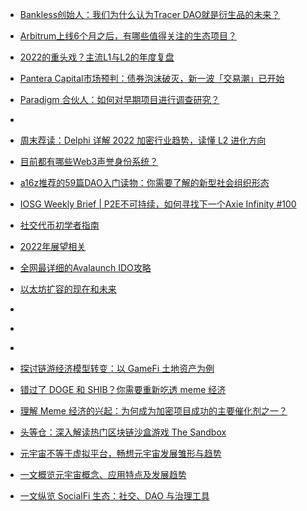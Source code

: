 
- [Bankless创始人：我们为什么认为Tracer DAO就是衍生品的未来？](https://www.theblockbeats.info/news/29173?search=1)
- [Arbitrum上线6个月之后，有哪些值得关注的生态项目？](https://www.theblockbeats.info/news/29606?search=1)
- [2022的重头戏？主流L1与L2的年度复盘](https://www.theblockbeats.info/news/28621?search=1)
- [Pantera Capital市场预判：债券泡沫破灭，新一波「交易潮」已开始](https://www.theblockbeats.info/news/29330)
- [Paradigm 合伙人：如何对早期项目进行调查研究？](https://www.chaincatcher.com/article/2070736)
- 
- [周末荐读：Delphi 详解 2022 加密行业趋势，读懂 L2 进化方向](https://mirror.xyz/foresightnews.eth/HXupCoJaZf2Ztd0r30-a_gCrbFbr10Sc54cYOJkMK6s)
- [目前都有哪些Web3声誉身份系统？](https://www.theblockbeats.info/news/29387)
- [a16z推荐的59篇DAO入门读物：你需要了解的新型社会组织形态](https://www.theblockbeats.info/news/27669)
- [IOSG Weekly Brief | P2E不可持续，如何寻找下一个Axie Infinity #100](https://mp.weixin.qq.com/s/L8TWRbtGZVeNV7UfKqnjuA)
- [社交代币初学者指南](https://www.matataki.io/p/10876)
- [2022年展望相关](https://three-recorder-52a.notion.site/39d5cccc77524d60bb2127bd5ace53a9?v=5b90c088d12b452f86eea95f4fe93b72)
- [全网最详细的Avalaunch IDO攻略](https://mirror.xyz/0xE4Bf88FaAEc9e55F9450709cF86Fc4E97B9a3307/POTelBso6r77vCZfh7gIarEK4AWrivyoA6n7X-5by7E)
- [以太坊扩容的现在和未来](https://medium.com/offchainlabs/optimistic-rollups-the-present-and-future-of-ethereum-scaling-60fb9067ae87)
- []()

- 
- []()




- [探讨链游经济模型转变：以 GameFi 土地资产为例](https://www.chainnews.com/articles/479368667887.htm)
- [错过了 DOGE 和 SHIB？你需要重新吃透 meme 经济](https://www.chainnews.com/articles/674097608244.htm)
- [理解 Meme 经济的兴起：为何成为加密项目成功的主要催化剂之一？](https://www.chainnews.com/articles/962051822840.htm)
- [头等仓：深入解读热门区块链沙盒游戏 The Sandbox](https://www.chainnews.com/articles/170205480940.htm)
- [元宇宙不等于虚拟平台，畅想元宇宙发展雏形与趋势](https://www.chainnews.com/articles/924365197946.htm)
- [一文概览元宇宙概念、应用特点及发展趋势](https://www.chainnews.com/articles/995615483882.htm)
- [一文纵览 SocialFi 生态：社交、DAO 与治理工具](https://www.chainnews.com/articles/171576824425.htm)